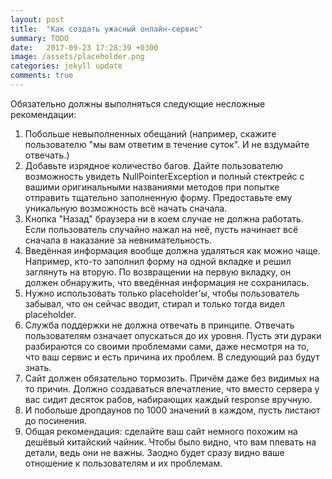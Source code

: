 ```yaml
---
layout: post
title:  "Как создать ужасный онлайн-сервис"
summary: TODO
date:   2017-09-23 17:28:39 +0300
image: /assets/placeholder.png
categories: jekyll update
comments: true
---
```


Обязательно должны выполняться следующие несложные рекомендации:

1. Побольше невыполненных обещаний (например, скажите пользователю "мы вам ответим в течение суток". И не вздумайте отвечать.)
2. Добавьте изрядное количество багов. Дайте пользователю возможность увидеть NullPointerException и полный стектрейс с вашими оригинальными названиями методов при попытке отправить тщательно заполненную форму. Предоставьте ему уникальную возможность всё начать сначала.
3. Кнопка "Назад" браузера ни в коем случае не должна работать. Если пользователь случайно нажал на неё, пусть начинает всё сначала в наказание за невнимательность.
4. Введённая информация вообще должна удаляться как можно чаще. Например, кто-то заполнил форму на одной вкладке и решил заглянуть на вторую. По возвращении на первую вкладку, он должен обнаружить, что введённая информация не сохранилась.
5. Нужно использовать только placeholder’ы, чтобы пользователь забывал, что он сейчас вводит, стирал и только тогда видел placeholder.
6. Служба поддержки не должна отвечать в принципе. Отвечать пользователям означает опускаться до их уровня. Пусть эти дураки разбираются со своими проблемами сами, даже несмотря на то, что ваш сервис и есть причина их проблем. В следующий раз будут знать.
7. Сайт должен обязательно тормозить. Причём даже без видимых на то причин. Должно создаваться впечатление, что вместо сервера у вас сидит десяток рабов, набирающих каждый response вручную.
8. И побольше дропдаунов по 1000 значений в каждом, пусть листают до посинения.
9. Общая рекомендация: сделайте ваш сайт немного похожим на дешёвый китайский чайник. Чтобы было видно, что вам плевать на детали, ведь они не важны. Заодно будет сразу видно ваше отношение к пользователям и их проблемам.

